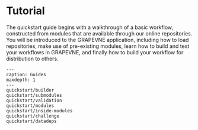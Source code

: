 # Tutorial

The quickstart guide begins with a walkthrough of a basic workflow, constructed
from modules that are available through our online repositories. You will be
introduced to the GRAPEVNE application, including how to load repositories,
make use of pre-existing modules, learn how to build and test your workflows in
GRAPEVNE, and finally how to build your workflow for distribution to others.

```{toctree}
---
caption: Guides
maxdepth: 1
---
quickstart/builder
quickstart/submodules
quickstart/validation
quickstart/modules
quickstart/inside-modules
quickstart/challenge
quickstart/datadeps
```
